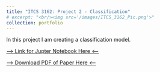 ```yaml
---
title: "ITCS 3162: Project 2 - Classification"
# excerpt: "<br/><img src='/images/ITCS_3162_Pic.png'>"
collection: portfolio
---
```


In this project I am creating a classification model. 

<!-- Fix this part -->
[--> Link for Jupter Notebook Here <--](https://github.com/damullutkid/ITCS3162-Classification-Project/blob/main/Project2_Jesus_Barrera_ITCS3162.ipynb) 

[--> Download PDF of Paper Here <--](http://damullutkid.github.io/files/ITCS3162_Project2_Classifiaction_Jesus_Barrera_Mejia.pdf) 

